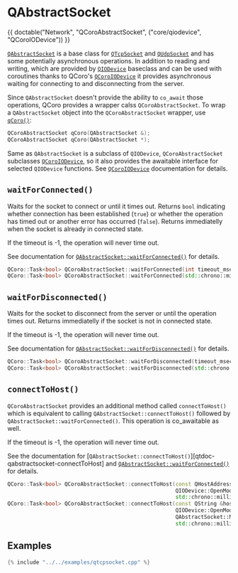 <!--
SPDX-FileCopyrightText: 2022 Daniel Vrátil <dvratil@kde.org>

SPDX-License-Identifier: GFDL-1.3-or-later
-->

# QAbstractSocket

{{ doctable("Network", "QCoroAbstractSocket", ("core/qiodevice", "QCoroIODevice")) }}

[`QAbstractSocket`][qtdoc-qabstractsocket] is a base class for [`QTcpSocket`][qtdoc-qtcpsocket]
and [`QUdpSocket`][qtdoc-qudpsocket] and has some potentially asynchronous operations.
In addition to reading and writing, which are provided by [`QIODevice`][qtdoc-qiodevice]
baseclass and can be used with coroutines thanks to QCoro's [`QCoroIODevice`][qcoro-qcoroiodevice]
it provides asynchronous waiting for connecting to and disconnecting from the server.

Since `QAbstractSocket` doesn't provide the ability to `co_await` those operations, QCoro provides
 a wrapper calss `QCoroAbstractSocket`. To wrap a `QAbstractSocket` object into the `QCoroAbstractSocket`
 wrapper, use [`qCoro()`][qcoro-coro]:

```cpp
QCoroAbstractSocket qCoro(QAbstractSocket &);
QCoroAbstractSocket qCoro(QAbstractSocket *);
```

Same as `QAbstractSocket` is a subclass of `QIODevice`, `QCoroAbstractSocket` subclasses
[`QCoroIODevice`][qcoro-qcoroiodevice], so it also provides the awaitable interface for selected
`QIODevice` functions. See [`QCoroIODevice`][qcoro-qcoroiodevice] documentation for details.

## `waitForConnected()`

Waits for the socket to connect or until it times out. Returns `bool` indicating whether
connection has been established (`true`) or whether the operation has timed out or another
error has occurred (`false`). Returns immediatelly when the socket is already in connected
state.

If the timeout is -1, the operation will never time out.

See documentation for [`QAbstractSocket::waitForConnected()`][qtdoc-qabstractsocket-waitForConnected]
for details.

```cpp
QCoro::Task<bool> QCoroAbstractSocket::waitForConnected(int timeout_msecs = 30'000);
QCoro::Task<bool> QCoroAbstractSocket::waitForConnected(std::chrono::milliseconds timeout);
```

## `waitForDisconnected()`

Waits for the socket to disconnect from the server or until the operation times out.
Returns immediatelly if the socket is not in connected state.

If the timeout is -1, the operation will never time out.

See documentation for [`QAbstractSocket::waitForDisconnected()`][qtdoc-qabstractsocket-waitForDisconnected]
for details.

```cpp
QCoro::Task<bool> QCoroAbstractSocket::waitForDisconnected(timeout_msecs = 30'000);
QCoro::Task<bool> QCoroAbstractSocket::waitForDisconnected(std::chrono::milliseconds timeout);
```

## `connectToHost()`

`QCoroAbstractSocket` provides an additional method called `connectToHost()` which is equivalent
to calling `QAbstractSocket::connectToHost()` followed by `QAbstractSocket::waitForConnected()`. This
operation is co_awaitable as well.

If the timeout is -1, the operation will never time out.

See the documentation for [`QAbstractSocket::connectToHost()`][qtdoc-qabstractsocket-connectToHost] and
[`QAbstractSocket::waitForConnected()`][qtdoc-qabstractsocket-waitForConnected] for details.

```cpp
QCoro::Task<bool> QCoroAbstractSocket::connectToHost(const QHostAddress &address, quint16 port,
                                                     QIODevice::OpenMode openMode = QIODevice::ReadOnly,
                                                     std::chrono::milliseconds timeout = std::chrono::seconds(30));
QCoro::Task<bool> QCoroAbstractSocket::connectToHost(const QString &hostName, quint16 port,
                                                     QIODevice::OpenMode openMode = QIODevice::ReadOnly,
                                                     QAbstractSocket::NetworkLayerProtocol protocol = QAbstractSocket::AnyIPProtocol,
                                                     std::chrono::milliseconds timeout = std::chrono::seconds(30));
```

## Examples

```cpp
{% include "../../examples/qtcpsocket.cpp" %}
```

[qtdoc-qiodevice]: https://doc.qt.io/qt-5/qiodevice.html
[qtdoc-qtcpsocket]: https://doc.qt.io/qt-5/qtcpsocket.html
[qtdoc-qudpsocket]: https://doc.qt.io/qt-5/qudpsocket.html
[qtdoc-qabstractsocket]: https://doc.qt.io/qt-5/qabstractsocket.html
[qtdoc-qabstractsocket-connectToServer]: https://doc.qt.io/qt-5/qabstractsocket.html#connectToServer
[qtdoc-qabstractsocket-waitForConnected]: https://doc.qt.io/qt-5/qabstractsocket.html#waitForConnected
[qtdoc-qabstractsocket-waitForDisconnected]: https://doc.qt.io/qt-5/qabstractsocket.html#waitForDisconnected
[qcoro-coro]: ../coro/coro.md
[qcoro-qcoroiodevice]: ../core/qiodevice.md
